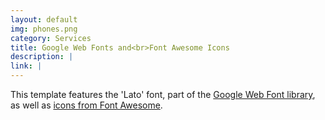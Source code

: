 ```yaml
---
layout: default
img: phones.png
category: Services
title: Google Web Fonts and<br>Font Awesome Icons
description: |
link: |
---
```

This template features the 'Lato' font, part of the [Google Web Font library](http://www.google.com/fonts), as well as [icons from Font Awesome](http://fontawesome.io).
